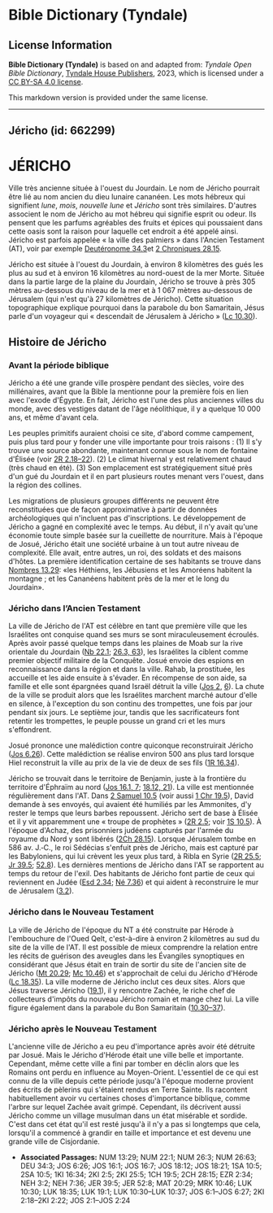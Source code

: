 # Bible Dictionary (Tyndale)

## License Information

**Bible Dictionary (Tyndale)** is based on and adapted from: _Tyndale Open Bible Dictionary_, [Tyndale House Publishers](https://tyndaleopenresources.com/), 2023, which is licensed under a [CC BY-SA 4.0 license](https://creativecommons.org/licenses/by-sa/4.0/legalcode.en).

This markdown version is provided under the same license.



--------------------------------

## Jéricho (id: 662299)

JÉRICHO
=======

Ville très ancienne située à l'ouest du Jourdain. Le nom de Jéricho pourrait être lié au nom ancien du dieu lunaire cananéen. Les mots hébreux qui signifient *lune*, *mois*, *nouvelle lune* et *Jéricho* sont très similaires. D'autres associent le nom de Jéricho au mot hébreu qui signifie esprit ou odeur. Ils pensent que les parfums agréables des fruits et épices qui poussaient dans cette oasis sont la raison pour laquelle cet endroit a été appelé ainsi. Jéricho est parfois appelée « la ville des palmiers » dans l'Ancien Testament (AT), voir par exemple [Deutéronome 34\.3](https://ref.ly/Deut34:3)et [2 Chroniques 28\.15](https://ref.ly/2Chr28:15).

Jéricho est située à l'ouest du Jourdain, à environ 8 kilomètres des gués les plus au sud et à environ 16 kilomètres au nord\-ouest de la mer Morte. Située dans la partie large de la plaine du Jourdain, Jéricho se trouve à près 305 mètres au\-dessous du niveau de la mer et à 1 067 mètres au\-dessous de Jérusalem (qui n'est qu'à 27 kilomètres de Jéricho). Cette situation topographique explique pourquoi dans la parabole du bon Samaritain, Jésus parle d'un voyageur qui « descendait de Jérusalem à Jéricho » ([Lc 10\.30](https://ref.ly/Luke10:30)).

Histoire de Jéricho
-------------------

### Avant la période biblique

Jéricho a été une grande ville prospère pendant des siècles, voire des millénaires, avant que la Bible la mentionne pour la première fois en lien avec l'exode d'Égypte. En fait, Jéricho est l'une des plus anciennes villes du monde, avec des vestiges datant de l'âge néolithique, il y a quelque 10 000 ans, et même d'avant cela.

Les peuples primitifs auraient choisi ce site, d'abord comme campement, puis plus tard pour y fonder une ville importante pour trois raisons : (1\) Il s'y trouve une source abondante, maintenant connue sous le nom de fontaine d'Élisée (voir [2R 2\.18–22](https://ref.ly/2Kgs2:18-2Kgs2:22)). (2\) Le climat hivernal y est relativement chaud (très chaud en été). (3\) Son emplacement est stratégiquement situé près d'un gué du Jourdain et il en part plusieurs routes menant vers l'ouest, dans la région des collines.

Les migrations de plusieurs groupes différents ne peuvent être reconstituées que de façon approximative à partir de données archéologiques qui n'incluent pas d'inscriptions. Le développement de Jéricho a gagné en complexité avec le temps. Au début, il n'y avait qu'une économie toute simple basée sur la cueillette de nourriture. Mais à l'époque de Josué, Jéricho était une société urbaine à un tout autre niveau de complexité. Elle avait, entre autres, un roi, des soldats et des maisons d'hôtes. La première identification certaine de ses habitants se trouve dans [Nombres 13\.29](https://ref.ly/Num13:29): «les Héthiens, les Jébusiens et les Amoréens habitent la montagne ; et les Cananéens habitent près de la mer et le long du Jourdain».

### Jéricho dans l’Ancien Testament

La ville de Jéricho de l'AT est célèbre en tant que première ville que les Israélites ont conquise quand ses murs se sont miraculeusement écroulés. Après avoir passé quelque temps dans les plaines de Moab sur la rive orientale du Jourdain ([Nb 22\.1](https://ref.ly/Num22:1); [26\.3, 63](https://ref.ly/Num26:3,Num26:63)), les Israélites la ciblent comme premier objectif militaire de la Conquête. Josué envoie des espions en reconnaissance dans la région et dans la ville. Rahab, la prostituée, les accueille et les aide ensuite à s'évader. En récompense de son aide, sa famille et elle sont épargnées quand Israël détruit la ville ([Jos 2](https://ref.ly/Josh2:1-Josh2:24), [6](https://ref.ly/Josh6:1-Josh6:27)). La chute de la ville se produit alors que les Israélites marchent marché autour d'elle en silence, à l'exception du son continu des trompettes, une fois par jour pendant six jours. Le septième jour, tandis que les sacrificateurs font retentir les trompettes, le peuple pousse un grand cri et les murs s'effondrent.

Josué prononce une malédiction contre quiconque reconstruirait Jéricho ([Jos 6\.26](https://ref.ly/Josh6:26)). Cette malédiction se réalise environ 500 ans plus tard lorsque Hiel reconstruit la ville au prix de la vie de deux de ses fils ([1R 16\.34](https://ref.ly/1Kgs16:34)).

Jéricho se trouvait dans le territoire de Benjamin, juste à la frontière du territoire d'Éphraïm au nord ([Jos 16\.1, 7](https://ref.ly/Josh16:1,Josh16:7); [18\.12, 21](https://ref.ly/Josh18:12,Josh18:21)). La ville est mentionnée régulièrement dans l'AT. Dans [2 Samuel 10\.5](https://ref.ly/2Sam10:5) (voir aussi [1 Chr 19\.5](https://ref.ly/1Chr19:5)), David demande à ses envoyés, qui avaient été humiliés par les Ammonites, d'y rester le temps que leurs barbes repoussent. Jéricho sert de base à Élisée et il y vit apparemment une « troupe de prophètes » ([2R 2\.5](https://ref.ly/2Kgs2:5); voir [1S 10\.5](https://ref.ly/1Sam10:5)). À l'époque d'Achaz, des prisonniers judéens capturés par l'armée du royaume du Nord y sont libérés ([2Ch 28\.15](https://ref.ly/2Chr28:15)). Lorsque Jérusalem tombe en 586 av. J.‑C., le roi Sédécias s'enfuit près de Jéricho, mais est capturé par les Babyloniens, qui lui crèvent les yeux plus tard, à Ribla en Syrie ([2R 25\.5](https://ref.ly/2Kgs25:5); [Jr 39\.5](https://ref.ly/Jer39:5); [52\.8](https://ref.ly/Jer52:8)). Les dernières mentions de Jéricho dans l'AT se rapportent au temps du retour de l'exil. Des habitants de Jéricho font partie de ceux qui reviennent en Judée ([Esd 2\.34](https://ref.ly/Ezra2:34); [Né 7\.36](https://ref.ly/Neh7:36)) et qui aident à reconstruire le mur de Jérusalem ([3\.2](https://ref.ly/Neh3:2)).

### Jéricho dans le Nouveau Testament

La ville de Jéricho de l'époque du NT a été construite par Hérode à l'embouchure de l'Oued Qelt, c'est\-à\-dire à environ 2 kilomètres au sud du site de la ville de l'AT. Il est possible de mieux comprendre la relation entre les récits de guérison des aveugles dans les Évangiles synoptiques en considérant que Jésus était en train de sortir du site de l'ancien site de Jéricho ([Mt 20\.29](https://ref.ly/Matt20:29); [Mc 10\.46](https://ref.ly/Mark10:46)) et s'approchait de celui du Jéricho d'Hérode ([Lc 18\.35](https://ref.ly/Luke18:35)). La ville moderne de Jéricho inclut ces deux sites. Alors que Jésus traverse Jéricho ([19\.1](https://ref.ly/Luke19:1)), il y rencontre Zachée, le riche chef de collecteurs d'impôts du nouveau Jéricho romain et mange chez lui. La ville figure également dans la parabole du Bon Samaritain ([10\.30–37](https://ref.ly/Luke10:30-Luke10:37)).

### Jéricho après le Nouveau Testament

L'ancienne ville de Jéricho a eu peu d'importance après avoir été détruite par Josué. Mais le Jéricho d'Hérode était une ville belle et importante. Cependant, même cette ville a fini par tomber en déclin alors que les Romains ont perdu en influence au Moyen\-Orient. L'essentiel de ce qui est connu de la ville depuis cette période jusqu'à l'époque moderne provient des écrits de pèlerins qui s'étaient rendus en Terre Sainte. Ils racontent habituellement avoir vu certaines choses d'importance biblique, comme l'arbre sur lequel Zachée avait grimpé. Cependant, ils décrivent aussi Jéricho comme un village musulman dans un état misérable et sordide. C'est dans cet état qu'il est resté jusqu'à il n'y a pas si longtemps que cela, lorsqu'il a commencé à grandir en taille et importance et est devenu une grande ville de Cisjordanie.

* **Associated Passages:** NUM 13:29; NUM 22:1; NUM 26:3; NUM 26:63; DEU 34:3; JOS 6:26; JOS 16:1; JOS 16:7; JOS 18:12; JOS 18:21; 1SA 10:5; 2SA 10:5; 1KI 16:34; 2KI 2:5; 2KI 25:5; 1CH 19:5; 2CH 28:15; EZR 2:34; NEH 3:2; NEH 7:36; JER 39:5; JER 52:8; MAT 20:29; MRK 10:46; LUK 10:30; LUK 18:35; LUK 19:1; LUK 10:30–LUK 10:37; JOS 6:1–JOS 6:27; 2KI 2:18–2KI 2:22; JOS 2:1–JOS 2:24

